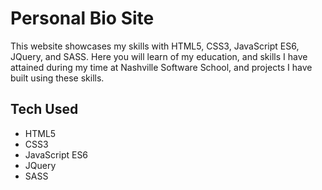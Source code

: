 # Personal Bio Site
This website showcases my skills with HTML5, CSS3, JavaScript ES6, JQuery, and SASS. Here you will learn of my education, and skills I have attained during my time at Nashville Software School, and projects I have built using these skills.

## Tech Used
* HTML5
* CSS3
* JavaScript ES6
* JQuery
* SASS
